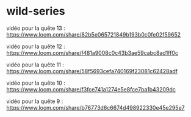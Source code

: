 # wild-series
vidéo pour la quête 13 : https://www.loom.com/share/82b5e065721849b193b0c0fe02f59652

vidéo pour la quête 12 : https://www.loom.com/share/f481a9008c0c43b3ae59cabc8ad1ff0c

vidéo pour la quête 11 : https://www.loom.com/share/58f5693cefa740169f23081c62428adf

vidéo pour la quête 10 : https://www.loom.com/share/f3fce741a1274e5e8fce7ba1b43209dc

vidéo pour la quête 9 : https://www.loom.com/share/b76773d6c6674d498922330e45e295e7
